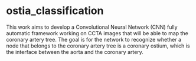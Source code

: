 # ostia_classification
This work aims to develop a Convolutional Neural Network (CNN) fully automatic framework working on CCTA images that will be able to map the coronary artery tree.
The goal is for the network to recognize whether a node that belongs to the coronary artery tree is a coronary ostium, which is the interface between the aorta and the coronary artery.


​
